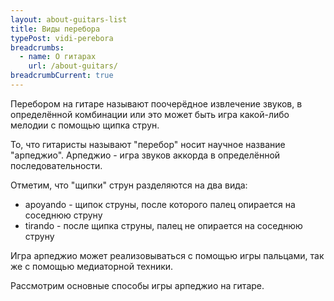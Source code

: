```yaml
---
layout: about-guitars-list
title: Виды перебора
typePost: vidi-perebora
breadcrumbs:
  - name: О гитарах
    url: /about-guitars/
breadcrumbCurrent: true
---
```


Перебором на гитаре называют поочерёдное извлечение звуков, в определённой комбинации или это может быть игра какой-либо мелодии с помощью щипка струн. 

То, что гитаристы называют "перебор" носит научное название "арпеджио". Арпеджио - игра звуков аккорда в определённой последовательности. 

Отметим, что "щипки" струн разделяются на два вида:

* apoyando - щипок струны, после которого палец опирается на соседнюю струну
* tirando - после щипка струны, палец не опирается на соседнюю струну

Игра арпеджио может реализовываться с помощью игры пальцами, так же с помощью медиаторной техники.

Рассмотрим основные способы игры арпеджио на гитаре.